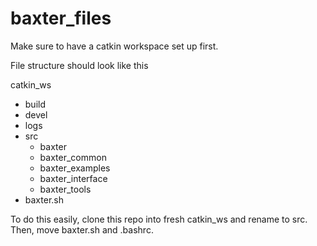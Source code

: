 # baxter_files

Make sure to have a catkin workspace set up first.

File structure should look like this

catkin_ws
- build
- devel
- logs
- src
    - baxter
    - baxter_common
    - baxter_examples
    - baxter_interface
    - baxter_tools
- baxter.sh

To do this easily, clone this repo into fresh catkin_ws and rename to src. Then, move baxter.sh and .bashrc.
